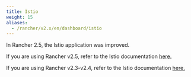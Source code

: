 ```yaml
---
title: Istio
weight: 15
aliases:
  - /rancher/v2.x/en/dashboard/istio
---
```


In Rancher 2.5, the Istio application was improved. 


If you are using Rancher v2.5, refer to the Istio documentation [here.]({{<baseurl>}}/rancher/v2.x/en/istio/v2.5)

If you are using Rancher v2.3-v2.4, refer to the Istio documentation [here.]({{<baseurl>}}/rancher/v2.x/en/istio/v2.3.x-v2.4.x)